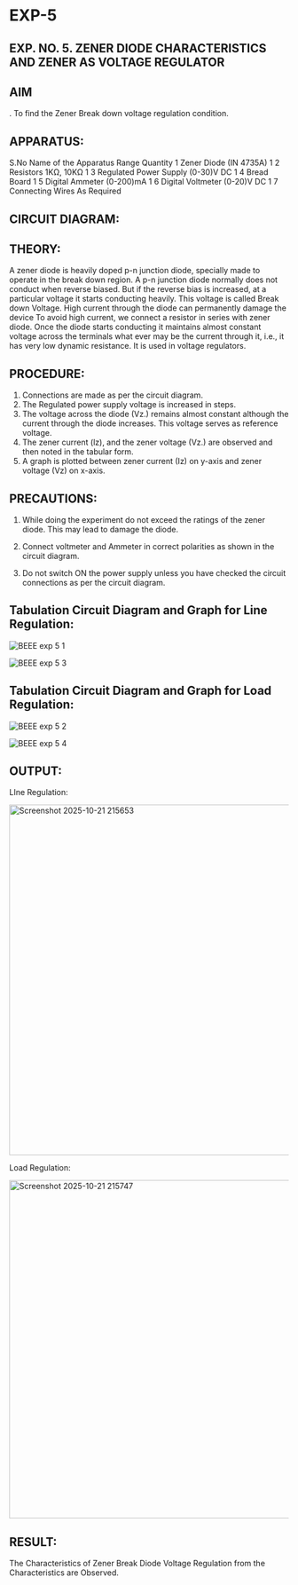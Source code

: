 # EXP-5
## EXP. NO. 5. 		ZENER DIODE CHARACTERISTICS AND ZENER AS VOLTAGE REGULATOR

## AIM
. To find the Zener Break down voltage regulation condition.

## APPARATUS:

S.No	Name of the Apparatus	Range	Quantity
1	Zener Diode (IN 4735A)		1
2	Resistors	1KΩ, 10KΩ	1
3	Regulated Power Supply	(0-30)V DC	1
4	Bread Board		1
5	Digital Ammeter	(0-200)mA	1
6	Digital Voltmeter	(0-20)V DC	1
7	Connecting Wires	As Required	

## CIRCUIT DIAGRAM:
## THEORY:
	
A zener diode is heavily doped p-n junction diode, specially made to operate in the break down region. A p-n junction diode normally does not conduct when reverse biased. But if the reverse bias is increased, at a particular voltage it starts conducting heavily. This voltage is called Break down Voltage. High current through the diode can permanently damage the device To avoid high current, we connect a resistor in series with zener diode. Once the diode starts conducting it maintains almost constant voltage across the terminals what ever may be the current through it, i.e., it has very low dynamic resistance. It is used in voltage regulators.

## PROCEDURE:

1. Connections are made as per the circuit diagram.
2. The Regulated power supply voltage is increased in steps.
3. The voltage across the diode (Vz.) remains almost constant although the current through the diode increases. This voltage serves as reference voltage.
4. The zener current (lz), and the zener voltage (Vz.) are observed and then noted in the tabular form.
4. A graph is plotted between zener current (Iz) on y-axis and zener voltage (Vz) on x-axis.

## PRECAUTIONS:

1. While doing the experiment do not exceed the ratings of the zener diode. This may lead to damage the diode.
2. Connect voltmeter and Ammeter in correct polarities as shown in the circuit diagram.

3. Do not switch ON the power supply unless you have checked the circuit connections as per the circuit diagram.

## Tabulation Circuit Diagram and Graph for Line Regulation:

![BEEE exp 5 1](https://github.com/user-attachments/assets/471b430f-bae2-4a51-a583-e9639ecf23d0)

![BEEE exp 5 3](https://github.com/user-attachments/assets/0e66a383-5f98-4495-b442-aeef676fb354)

## Tabulation Circuit Diagram and Graph for Load Regulation:

![BEEE exp 5 2](https://github.com/user-attachments/assets/23e6618f-af0f-4d6e-aa01-2420254d77b2)

![BEEE exp 5 4](https://github.com/user-attachments/assets/85dd32fa-cd58-4674-8324-fdb698a4b2b3)

## OUTPUT:

LIne Regulation:

<img width="1276" height="632" alt="Screenshot 2025-10-21 215653" src="https://github.com/user-attachments/assets/3e5a859e-6f09-4cc8-a55e-96efadc50608" />

Load Regulation:

<img width="1218" height="610" alt="Screenshot 2025-10-21 215747" src="https://github.com/user-attachments/assets/c181180a-5797-4240-bd21-2e6b70da9ef5" />

## RESULT:

The Characteristics of Zener Break Diode Voltage Regulation from the Characteristics are Observed.
